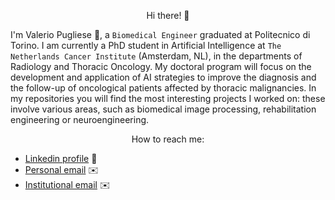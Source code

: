 <p align="center">
Hi there! 👋
</p>

I'm Valerio Pugliese 🍋, a `Biomedical Engineer` graduated at Politecnico di Torino. I am currently a PhD student in Artificial Intelligence at `The Netherlands Cancer Institute` (Amsterdam, NL), in the departments of Radiology and Thoracic Oncology. My doctoral program will focus on the development and application of AI strategies to improve the diagnosis and the follow-up of oncological patients affected by thoracic malignancies. In my repositories you will find the most interesting projects I worked on: these involve various areas, such as biomedical image processing, rehabilitation engineering or neuroengineering. 

<p align="center">
How to reach me:
</p>

- [Linkedin profile](https://www.linkedin.com/in/valerio-pugliese-650076248/) :briefcase:
- [Personal email](mailto:valepugliese@yahoo.it) :envelope:
- [Institutional email](mailto:s289538@studenti.polito.it) :envelope:

<!---
valeriopu/valeriopu is a ✨ special ✨ repository because its `README.md` (this file) appears on your GitHub profile.
You can click the Preview link to take a look at your changes.
--->
